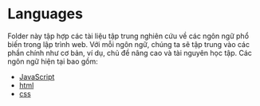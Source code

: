 # Languages

Folder này tập hợp các tài liệu tập trung nghiên cứu về các ngôn ngữ phổ biến trong lập trình web.
Với mỗi ngôn ngữ, chúng ta sẽ tập trung vào các phần chính như cơ bản, ví dụ, chủ đề nâng cao và tài nguyên học tập.
Các ngôn ngữ hiện tại bao gồm:
- [JavaScript](./javaScript/README.md)
- [html](./html/README.md)
- [css](./css/README.md)